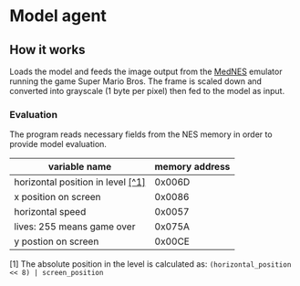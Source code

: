 # Model agent

## How it works

Loads the model and feeds the image output from the [MedNES](https://github.com/wpmed92/MedNES) emulator running the game Super Mario Bros. The frame is scaled down and converted into grayscale (1 byte per pixel) then fed to
the model as input.

### Evaluation

The program reads necessary fields from the NES memory in order to
provide model evaluation.

| variable name                | memory address |
|------------------------------|----------------|
| horizontal position in level [[^1]](#1) | 0x006D      |
| x position on screen         | 0x0086         |
| horizontal speed             | 0x0057         |
| lives: 255 means game over   | 0x075A         |  
| y postion on screen          | 0x00CE         |

<a id="1">[1]</a> The absolute position in the level is calculated as: `(horizontal_position << 8) | screen_position`
